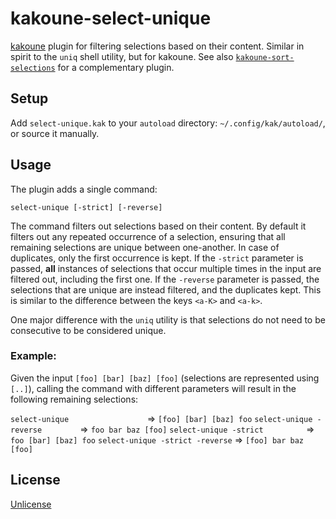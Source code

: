 # kakoune-select-unique

[kakoune](http://kakoune.org) plugin for filtering selections based on their content. Similar in spirit to the `uniq` shell utility, but for kakoune.
See also [`kakoune-sort-selections`](https://github.com/occivink/kakoune-sort-selections) for a complementary plugin.

## Setup

Add `select-unique.kak` to your `autoload` directory: `~/.config/kak/autoload/`, or source it manually.

## Usage

The plugin adds a single command:
```
select-unique [-strict] [-reverse]
```

The command filters out selections based on their content. By default it filters out any repeated occurrence of a selection, ensuring that all remaining selections are unique between one-another. In case of duplicates, only the first occurrence is kept.
If the `-strict` parameter is passed, **all** instances of selections that occur multiple times in the input are filtered out, including the first one. 
If the `-reverse` parameter is passed, the selections that are unique are instead filtered, and the duplicates kept. This is similar to the difference between the keys `<a-K>` and `<a-k>`.

One major difference with the `uniq` utility is that selections do not need to be consecutive to be considered unique.

### Example:

Given the input `[foo] [bar] [baz] [foo]` (selections are represented using `[..]`), calling the command with different parameters will result in the following remaining selections:

`select-unique                 ` => `[foo] [bar] [baz] foo`
`select-unique -reverse        ` => `foo bar baz [foo]`
`select-unique -strict         ` => `foo [bar] [baz] foo`
`select-unique -strict -reverse` => `[foo] bar baz [foo]`

## License

[Unlicense](http://unlicense.org)
